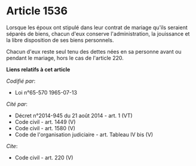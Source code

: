 # Article 1536

Lorsque les époux ont stipulé dans leur contrat de mariage qu'ils seraient séparés de biens, chacun d'eux conserve
l'administration, la jouissance et la libre disposition de ses biens personnels. 

Chacun d'eux reste seul tenu des dettes nées en sa personne avant ou pendant le mariage, hors le cas de l'article 220.

**Liens relatifs à cet article**

_Codifié par_:

  - Loi n°65-570 1965-07-13

_Cité par_:

  - Décret n°2014-945 du 21 août 2014 - art. 1 (VT)
  - Code civil - art. 1449 (V)
  - Code civil - art. 1580 (V)
  - Code de l'organisation judiciaire - art. Tableau IV bis (V)

_Cite_:

  - Code civil - art. 220 (V)
